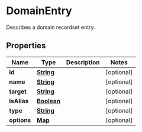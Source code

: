 

# DomainEntry

Describes a domain recordset entry.

## Properties

| Name | Type | Description | Notes |
|------------ | ------------- | ------------- | -------------|
|**id** | [**String**](String.md) |  |  [optional] |
|**name** | [**String**](String.md) |  |  [optional] |
|**target** | [**String**](String.md) |  |  [optional] |
|**isAlias** | [**Boolean**](Boolean.md) |  |  [optional] |
|**type** | [**String**](String.md) |  |  [optional] |
|**options** | [**Map**](Map.md) |  |  [optional] |



